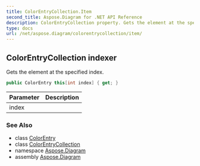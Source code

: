 ```yaml
---
title: ColorEntryCollection.Item
second_title: Aspose.Diagram for .NET API Reference
description: ColorEntryCollection property. Gets the element at the specified index
type: docs
url: /net/aspose.diagram/colorentrycollection/item/
---
```

## ColorEntryCollection indexer

Gets the element at the specified index.

```csharp
public ColorEntry this[int index] { get; }
```

| Parameter | Description |
| --- | --- |
| index |  |

### See Also

* class [ColorEntry](../../colorentry/)
* class [ColorEntryCollection](../)
* namespace [Aspose.Diagram](../../colorentrycollection/)
* assembly [Aspose.Diagram](../../../)


